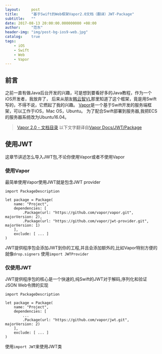 ```yaml
---
layout:     post
title:      "基于Swift的Web框架Vapor2.0文档（翻译）JWT-Package"
subtitle:   ""
date: 2017-08-13 20:00:00.000000000 +08:00
author:     "范东"
header-img: "img/post-bg-ios9-web.jpg"
catalog:    true
tags:
    - iOS
    - Swift
    - Web
    - Vapor
---
```

## 前言
之前一直有做Java后台开发的兴趣，可是想到要看好多的Java教程，作为一个iOS开发者，我放弃了，
后来从朋友[韩云智VL](http://www.jianshu.com/u/92f7630a351b)那里知道了这个框架，竟是用Swift写的，不得不说，它燃起了我的兴趣。
[Vapor](http://vapor.codes)是一个基于Swift开发的服务端框架，可以工作于iOS，Mac OS，Ubuntu。
为了配合Swift部署到服务器,我把ECS的服务器系统改为Ubuntu16.04。
> [Vapor 2.0 - 文档目录](http://blog.fandong.me/2017/08/01/iOS-SwiftVaporWeb/)
> 以下文字翻译自[Vapor Docs/JWT/Package](https://docs.vapor.codes/2.0/jwt/package/)

## 使用JWT
这章节讲述怎么导入JWT包,不论你使用Vapor或者不使用Vapor
### 使用Vapor
最简单使用Vapor使用JWT就是包含JWT provider

```
import PackageDescription

let package = Package(
    name: "Project",
    dependencies: [
        .Package(url: "https://github.com/vapor/vapor.git", majorVersion: 2),
        .Package(url: "https://github.com/vapor/jwt-provider.git", majorVersion: 1)
    ],
    exclude: [ ... ]
)
```

JWT提供程序包会添加JWT到你的工程,并且会添加额外的,比如Vapor特别方便的就像```drop.signers```
使用```import JWTProvider```

### 仅使用JWT
JWT提供程序包的核心是一个快速的,纯Swift的JWT对于解码,序列化和验证JSON Web令牌的实现

```
import PackageDescription

let package = Package(
    name: "Project",
    dependencies: [
        ...
        .Package(url: "https://github.com/vapor/jwt.git", majorVersion: 2)
    ],
    exclude: [ ... ]
)
```
使用```import JWT```来使用JWT类